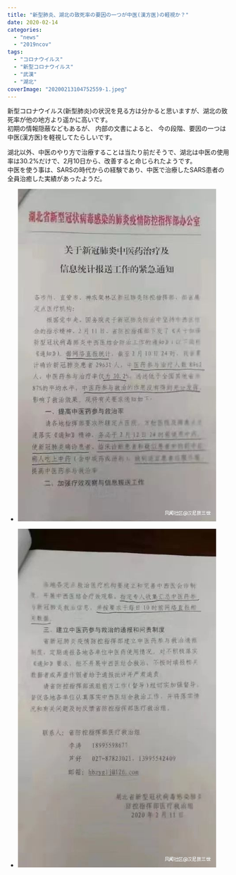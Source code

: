```yaml
---
title: "新型肺炎、湖北の致死率の要因の一つが中医(漢方医)の軽視か？"
date: 2020-02-14
categories: 
  - "news"
  - "2019ncov"
tags: 
  - "コロナウイルス"
  - "新型コロナウイルス"
  - "武漢"
  - "湖北"
coverImage: "20200213104752559-1.jpeg"
---
```


新型コロナウイルス(新型肺炎)の状況を見る方は分かると思いますが、湖北の致死率が他の地方より遥かに高いです。  
初期の情報隠蔽などもあるが、 内部の文書によると、 今の段階、要因の一つは中医(漢方医)を軽視してたらしいです。

湖北以外、中医のやり方で治療することは当たり前だそうで、湖北は中医の使用率は30.2%だけで、2月10日から、改善すると命じられたようです。  
中医を使う事は、SARSの時代からの経験であり、中医で治療したSARS患者の全員治癒した実績があったようだ。

- ![](images/20200213104752559-1.jpeg)
    
- ![](images/20200213104802949.jpeg)
